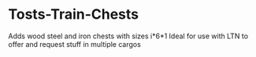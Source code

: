 # Tosts-Train-Chests
Adds wood steel and iron chests with sizes i\*6\*1
Ideal for use with LTN to offer and request stuff in multiple cargos